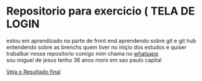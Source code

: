 <h1>  Repositorio para exercicio  ( TELA DE LOGIN </h1>
<p> estou em aprendizado na parte de front end   aprendendo sobre git e git hub <br> 
entendendo sobre as brenchs  quem tiver no iniçio dos estudos e quiser trabalbar nesse repositorio comigo mim chama no <a href="https://wa.me/11948156202" taget"_blenk">whatsapp</a><br>
 sou miguel de jesus tenho 36 anos moro em sao paulo capital </p>
  <a href="https://miguelpedreira.github.io/Miguel-execios-front/" target="_blank">Veja o Resultado final</a>
 
